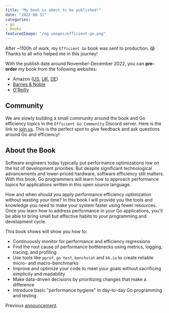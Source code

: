 ```yaml
---
title: "My book is about to be published!"
date: "2022-08-31"
categories:
- go
- books
featuredImage: "/og-images/efficient-go.png"
---
```


After ~1100h of work, my `Efficient Go` book was sent to production. 😱 Thanks to all who helped me in this journey!

With the publish date around November-December 2022, you can **pre-order** my book from the following websites:

* Amazon ([US](https://www.amazon.com/Efficient-Go-Data-Driven-Performance-Optimization/dp/1098105710), [UK](https://www.amazon.co.uk/Efficient-Go-Data-Driven-Performance-Optimization/dp/1098105710?crid=XH6ZOQIV3IYH&keywords=Efficient+Go&qid=1662479068&s=books&sprefix=efficient+go%2Cstripbooks%2C152&sr=1-2&linkCode=ll1&tag=bwplotka-21&linkId=3c2d7389f9790829cf6bc46d6165f9b3&ref_=as_li_ss_tl), [DE](https://www.amazon.de/Efficient-Go-Data-Driven-Performance-Optimization/dp/1098105710/))
* [Barnes & Noble](https://www.barnesandnoble.com/w/efficient-go-bartlomiej-plotka/1141565108?ean=9781098105716)
* [O'Reilly](https://www.oreilly.com/library/view/efficient-go/9781098105709/)

## Community

We are slowly building a small community around the book and Go efficiency topics in the `Efficient Go Community` Discord server. Here is the link to [join us](https://discord.com/invite/7g5MJqFcQG). This is the perfect spot to give feedback and ask questions around Go and efficiency!

## About the Book

Software engineers today typically put performance optimizations low on the list of development priorities. But despite significant technological advancements and lower-priced hardware, software efficiency still matters. With this book, Go programmers will learn how to approach performance topics for applications written in this open source language.

How and when should you apply performance efficiency optimization without wasting your time? In this book I will provide you the tools and knowledge you need to make your system faster using fewer resources. Once you learn how to address performance in your Go applications, you'll be able to bring small but effective habits to your programming and development cycle.

This book shows will show you how to:

* Continuously monitor for performance and efficiency regressions
* Find the root cause of performance bottlenecks using metrics, logging, tracing, and profiling
* Use tools like `pprof`, `go test`, `benchstat` and `k6.io` to create reliable micro- and macro-benchmarks
* Improve and optimize your code to meet your goals without sacrificing simplicity and readability
* Make data-driven decisions by prioritizing changes that make a difference
* Introduce basic "performance hygiene" in day-to-day Go programming and testing

Previous [announcement](./efficient-go.md).

